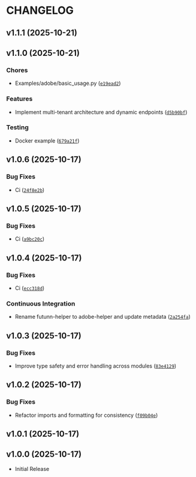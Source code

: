 # CHANGELOG

<!-- version list -->

## v1.1.1 (2025-10-21)


## v1.1.0 (2025-10-21)

### Chores

- Examples/adobe/basic_usage.py
  ([`e19ead2`](https://github.com/karlorz/adobe-helper/commit/e19ead27c40ed7be54c935969a61534f547246e7))

### Features

- Implement multi-tenant architecture and dynamic endpoints
  ([`d5b90bf`](https://github.com/karlorz/adobe-helper/commit/d5b90bf60accbf1f06df1d17d6e75a497f2479f2))

### Testing

- Docker example
  ([`679a21f`](https://github.com/karlorz/adobe-helper/commit/679a21fb1c9aacd96f8841da18a7bd82a3904dc2))


## v1.0.6 (2025-10-17)

### Bug Fixes

- Ci
  ([`24f8e2b`](https://github.com/karlorz/adobe-helper/commit/24f8e2b248036133f912b69e26b64f97f3fd6c61))


## v1.0.5 (2025-10-17)

### Bug Fixes

- Ci
  ([`a9bc20c`](https://github.com/karlorz/adobe-helper/commit/a9bc20c0387676f2519339158e27e274377a164f))


## v1.0.4 (2025-10-17)

### Bug Fixes

- Ci
  ([`ecc318d`](https://github.com/karlorz/adobe-helper/commit/ecc318d47250da76003f395879334c96b1a6793f))

### Continuous Integration

- Rename futunn-helper to adobe-helper and update metadata
  ([`2a254fa`](https://github.com/karlorz/adobe-helper/commit/2a254fa04099f5de2f22432c3ec314dac04f7c77))


## v1.0.3 (2025-10-17)

### Bug Fixes

- Improve type safety and error handling across modules
  ([`83e4129`](https://github.com/karlorz/adobe-helper/commit/83e4129e1acb345091e2206af089bbe1d63b9f10))


## v1.0.2 (2025-10-17)

### Bug Fixes

- Refactor imports and formatting for consistency
  ([`f09b04e`](https://github.com/karlorz/adobe-helper/commit/f09b04e64357efa455eb2c2940477201456017ce))


## v1.0.1 (2025-10-17)


## v1.0.0 (2025-10-17)

- Initial Release
